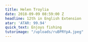 ```yaml
---
title: Helen Troylia
date: 2018-09-09 08:59:00 Z
headline: 12th in English Extension
atar: 'ATAR: 99.94'
quick_text: Enjoys fishing
tutorimage: "/uploads/ruBPRYpA.jpeg"
---
```


